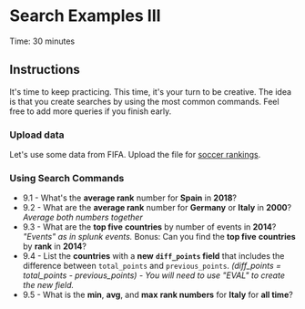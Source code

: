 # Search Examples III
Time: 30 minutes

## Instructions
It's time to keep practicing. This time, it's your turn to be creative. The idea is that you create searches by using the most common commands. Feel free to add more queries if you finish early.

### Upload data
Let's use some data from FIFA. Upload the file for [soccer rankings](../data/fifa-international-soccer-mens-ranking-1993now.zip).

### Using Search Commands

- 9.1 - What's the __average rank__ number for __Spain__ in __2018__?
- 9.2 - What are the __average rank__ number for __Germany__ or __Italy__ in __2000__?  _Average both numbers together_
- 9.3 - What are the __top five__ __countries__ by number of events in __2014__? _"Events" as in splunk events._  Bonus: Can you find the __top five__ __countries__ by __rank__ in __2014__?
- 9.4 - List the __countries__ with a __new__ __`diff_points` field__ that includes the difference between `total_points` and `previous_points`. _(diff_points = total_points - previous_points) - You will need to use "EVAL" to create the new field._
- 9.5 - What is the __min__, __avg__, and __max__ __rank numbers__ for __Italy__ for __all time__?
